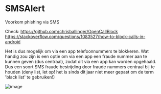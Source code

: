 # SMSAlert
Voorkom phishing via SMS

Check:
https://github.com/chrisballinger/OpenCallBlock
https://stackoverflow.com/questions/1083527/how-to-block-calls-in-android

Het is dus mogelijk om via een app telefoonnummers te blokkeren. Wat handig zou zijn is een optie om via een app een fraude nummer aan te kunnen geven (dus centraal), zodat dit via een app kan worden opgehaald. Dus een soort SMS fraude bestrijding door fraude nummers centraal bij te houden (deny list, let op! het is sinds dit jaar niet meer gepast om de term 'black list' te gebruiken!)  

![image](https://user-images.githubusercontent.com/84841091/121324219-cc595b80-c910-11eb-8f2f-46568503d5f7.png)

